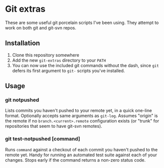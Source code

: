 # Git extras

These are some useful git porcelain scripts I've been using. They attempt to
work on both git and git-svn repos.


## Installation

1. Clone this repository somewhere
2. Add the new `git-extras` directory to your `PATH`
3. You can now use the included git commands without the dash, since `git`
   defers its first argument to `git-` scripts you've installed.


## Usage

### git notpushed

Lists commits you haven't pushed to your remote yet, in a quick one-line
format. Optionally accepts same arguments as `git-log`. Assumes "origin" is
the remote if no `branch.<current>.remote` configuration exists (or "trunk"
for repositories that seem to have git-svn remotes).

### git test-notpushed \[command\]

Runs `command` against a checkout of each commit you haven't pushed to the
remote yet. Handy for running an automated test suite against each of your
changes. Stops early if the command returns a non-zero status code.
